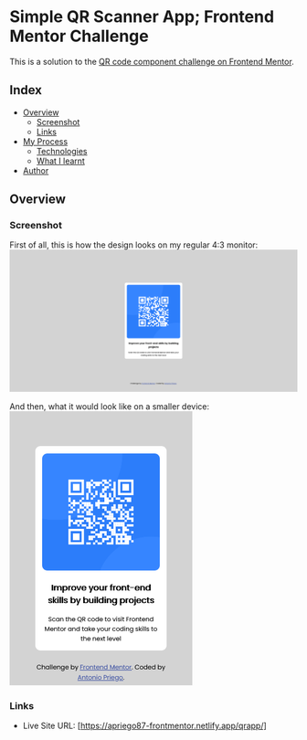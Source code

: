 # Simple QR Scanner App; Frontend Mentor Challenge

This is a solution to the [QR code component challenge on Frontend Mentor](https://www.frontendmentor.io/challenges/qr-code-component-iux_sIO_H).

## Index

- [Overview](#overview)
  - [Screenshot](#screenshot)
  - [Links](#links)
- [My Process](#myProcess)
  - [Technologies](#technologies)
  - [What I learnt](#learnt)
- [Author](#author)

## Overview

### Screenshot
First of all, this is how the design looks on my regular 4:3 monitor:
![](./screenshotDesktop.png)

And then, what it would look like on a smaller device:
![](./screenshotSmaller.png)

### Links

- Live Site URL: [https://apriego87-frontmentor.netlify.app/qrapp/]

